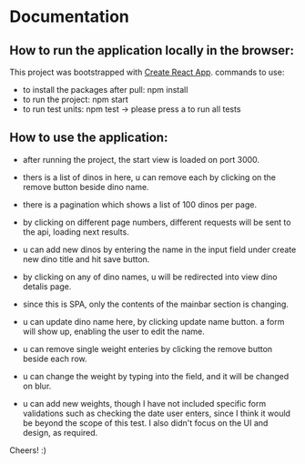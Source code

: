 # Documentation

## How to run the application locally in the browser:

This project was bootstrapped with [Create React App](https://github.com/facebook/create-react-app).
commands to use:
* to install the packages after pull: npm install
* to run the project: npm start
* to run test units: npm test -> please press a to run all tests

## How to use the application:

* after running the project, the start view is loaded on port 3000.
* thers is a list of dinos in here, u can remove each by clicking on the remove button beside dino name.
* there is a pagination which shows a list of 100 dinos per page. 
* by clicking on different page numbers, different requests will be sent to the api, loading next results. 
* u can add new dinos by entering the name in the input field under create new dino title and hit save button.

* by clicking on any of dino names, u will be redirected into view dino detalis page.
* since this is SPA, only the contents of the mainbar section is changing.
* u can update dino name here, by clicking update name button. a form will show up, enabling the user to edit the name.
* u can remove single weight enteries by clicking the remove button beside each row.
* u can change the weight by typing into the field, and it will be changed on blur.
* u can add new weights, though I have not included specific form validations such as checking the date user enters, since I think it would be beyond the scope of this test. I also didn't focus on the UI and design, as required.

Cheers! :)